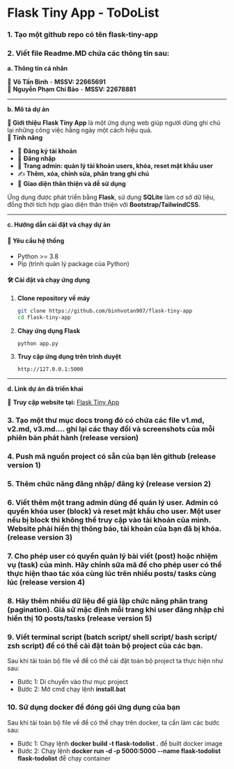 # Flask Tiny App - ToDoList
  
### 1. Tạo một github repo có tên flask-tiny-app
  
### 2. Viết file Readme.MD chứa các thông tin sau:
**a. Thông tin cá nhân**

👤 **Võ Tấn Bình** -  **MSSV: 22665691**  
👤 **Nguyễn Phạm Chí Bảo** -  **MSSV: 22678881**

---
**b. Mô tả dự án**

**📖 Giới thiệu**
**Flask Tiny App** là một ứng dụng web giúp người dùng ghi chú lại những công việc hằng ngày một cách hiệu quả.  
**🚀 Tính năng**

- 📝 **Đăng ký tài khoản**
- 🔑 **Đăng nhập**
- 📌 **Trang admin: quản lý tài khoản users, khóa, reset mật khẩu user** 
- ✍️ **Thêm, xóa, chỉnh sửa, phân trang ghi chú**  
- 🎨 **Giao diện thân thiện và dễ sử dụng**

Ứng dụng được phát triển bằng **Flask**, sử dụng **SQLite** làm cơ sở dữ liệu, đồng thời tích hợp giao diện thân thiện với **Bootstrap/TailwindCSS**.

---

**c. Hướng dẫn cài đặt và chạy dự án**

#### 📌 Yêu cầu hệ thống
- Python >= 3.8
- Pip (trình quản lý package của Python)

#### 🛠 Cài đặt và chạy ứng dụng

1. **Clone repository về máy**
   ```bash
   git clone https://github.com/binhvotan907/flask-tiny-app
   cd flask-tiny-app
   ```
2. **Chạy ứng dụng Flask**
   ```bash
   python app.py
   ```
3. **Truy cập ứng dụng trên trình duyệt**
   ```
   http://127.0.0.1:5000
   ```

---

**d. Link dự án đã triển khai**

🔗 **Truy cập website tại:** [Flask Tiny App](https://flask-tiny-app-1.onrender.com)

### 3. Tạo một thư mục docs trong đó có chứa các file v1.md, v2.md, v3.md.... ghi lại các thay đổi và screenshots của mỗi phiên bản phát hành (release version)
  
### 4. Push mã nguồn project có sẵn của bạn lên github (release version 1)
  
### 5. Thêm chức năng đăng nhập/ đăng ký (release version 2)
  
### 6. Viết thêm một trang admin dùng để quán lý user. Admin có quyền khóa user (block) và reset mật khẩu cho user. Một user nếu bị block thì không thể truy cập vào tài khoản của mình. Website phải hiển thị thông báo, tài khoản của bạn đã bị khóa. (release version 3)
  
### 7. Cho phép user có quyền quản lý bài viết (post) hoặc nhiệm vụ (task) của mình. Hãy chỉnh sữa mã để cho phép user có thể thực hiện thao tác xóa cùng lúc trên nhiều posts/ tasks cùng lúc (release version 4)
  
### 8. Hãy thêm nhiều dữ liệu để giả lập chức năng phân trang (pagination). Giả sử mặc định mỗi trang khi user đăng nhập chỉ hiển thị 10 posts/tasks (release version 5)
  
### 9. Viết terminal script (batch script/ shell script/ bash script/ zsh script) để có thể cài đặt toàn bộ project của các bạn.
 Sau khi tải toàn  bộ file về để có thể cài đặt toàn bộ project ta thực hiện như sau: 
 - Bước 1: Di chuyển vào thư mục project
 - Bước 2: Mở cmd chạy lệnh **install.bat**
  
### 10. Sử dụng docker để đóng gói ứng dụng của bạn
 Sau khi tải toàn bộ file về để có thể chạy trên docker, ta cần làm các bước sau:
 - Bước 1: Chạy lệnh **docker build -t flask-todolist .** để built docker image
 - Bước 2: Chạy lệnh **docker run -d -p 5000:5000 --name flask-todolist flask-todolist** để chạy container 
   

